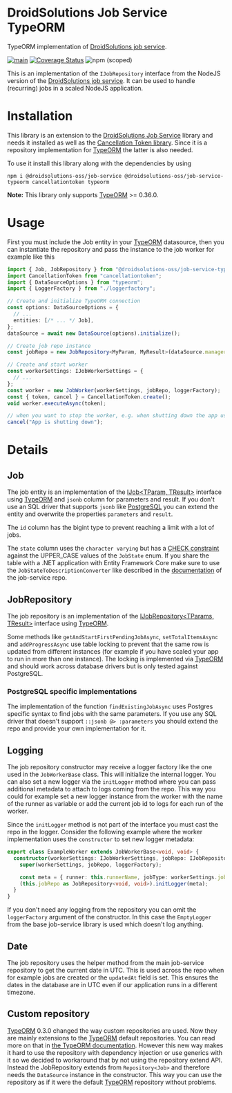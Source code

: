 # DroidSolutions Job Service TypeORM

TypeORM implementation of [DroidSolutions job service](https://github.com/droidsolutions/job-service).

[![main](https://github.com/droidsolutions/job-service-typeorm/actions/workflows/main.yml/badge.svg)](https://github.com/droidsolutions/job-service-typeorm/actions/workflows/main.yml)
[![Coverage Status](https://coveralls.io/repos/github/droidsolutions/job-service-typeorm/badge.svg?branch=main)](https://coveralls.io/github/droidsolutions/job-service-typeorm?branch=main)
![npm (scoped)](https://img.shields.io/npm/v/@droidsolutions-oss/job-service-typeorm)

This is an implementation of the `IJobRepository` interface from the NodeJS version of the [DroidSolutions job service](https://github.com/droidsolutions/job-service). It can be used to handle (recurring) jobs in a scaled NodeJS application.

# Installation

This library is an extension to the [DroidSolutions Job Service](https://github.com/droidsolutions/job-service) library and needs it installed as well as the [Cancellation Token library](https://github.com/conradreuter/cancellationtoken). Since it is a repository implementation for [TypeORM](https://typeorm.io) the latter is also needed.

To use it install this library along with the dependencies by using

`npm i @droidsolutions-oss/job-service @droidsolutions-oss/job-service-typeorm cancellationtoken typeorm`

**Note:** This library only supports [TypeORM](https://typeorm.io) >= 0.36.0.

# Usage

First you must include the Job entity in your [TypeORM](https://typeorm.io) datasource, then you can instantiate the repository and pass the instance to the job worker for example like this

```ts
import { Job, JobRepository } from "@droidsolutions-oss/job-service-typeorm";
import CancellationToken from "cancellationtoken";
import { DataSourceOptions } from "typeorm";
import { LoggerFactory } from "./loggerfactory";

// Create and initialize TypeORM connection
const options: DataSourceOptions = {
  // ...
  entities: [/* ... */ Job],
};
dataSource = await new DataSource(options).initialize();

// Create job repo instance
const jobRepo = new JobRepository<MyParam, MyResult>(dataSource.manager, undefined, loggerFactory);

// Create and start worker
const workerSettings: IJobWorkerSettings = {
  // ...
};
const worker = new JobWorker(workerSettings, jobRepo, loggerFactory);
const { token, cancel } = CancellationToken.create();
void worker.executeAsync(token);

// when you want to stop the worker, e.g. when shutting down the app use the cancellation token
cancel("App is shutting down");
```

# Details

## Job

The job entity is an implementation of the [IJob<TParam, TResult>](https://github.com/droidsolutions/job-service/tree/develop#ijobtparams-tresult) interface using [TypeORM](https://typeorm.io) and `jsonb` column for parameters and result. If you don't use an SQL driver that supports `jsonb` like [PostgreSQL](postgresql.org/) you can extend the entity and overwrite the properties `parameters` and `result`.

The `id` column has the bigint type to prevent reaching a limit with a lot of jobs.

The `state` column uses the `character varying` but has a [CHECK constraint](https://www.postgresql.org/docs/current/ddl-constraints.html#DDL-CONSTRAINTS-CHECK-CONSTRAINTS) against the UPPER_CASE values of the `JobState` enum. If you share the table with a .NET application with Entity Framework Core make sure to use the `JobStateToDescriptionConverter` like described in the [documentation](https://github.com/droidsolutions/job-service#aspnet-core) of the job-service repo.

## JobRepository

The job repository is an implementation of the [IJobRepository<TParams, TResult>](https://github.com/droidsolutions/job-service/tree/develop#ijobrepositorytparams-tresult) interface using [TypeORM](https://typeorm.io).

Some methods like `getAndStartFirstPendingJobAsync`, `setTotalItemsAsync` and `addProgressAsync` use table locking to prevent that the same row is updated from different instances (for example if you have scaled your app to run in more than one instance). The locking is implemented via [TypeORM](https://typeorm.io) and should work across database drivers but is only tested against PostgreSQL.

### PostgreSQL specific implementations

The implementation of the function `findExistingJobAsync` uses Postgres specific syntax to find jobs with the same parameters. If you use any SQL driver that doesn't support `::jsonb @> :parameters` you should extend the repo and provide your own implementation for it.

## Logging

The job repository constructor may receive a logger factory like the one used in the `JobWorkerBase` class. This will initialize the internal logger. You can also set a new logger via the `initLogger` method where you can pass additional metadata to attach to logs coming from the repo. This way you could for example set a new logger instance from the worker with the name of the runner as variable or add the current job id to logs for each run of the worker.

Since the `initLogger` method is not part of the interface you must cast the repo in the logger. Consider the following example where the worker implementation uses the `constructor` to set new logger metadata:

```ts
export class ExampleWorker extends JobWorkerBase<void, void> {
  constructor(workerSettings: IJobWorkerSettings, jobRepo: IJobRepository<void, void>, loggerFactory: LoggerFactory) {
    super(workerSettings, jobRepo, loggerFactory);

    const meta = { runner: this.runnerName, jobType: workerSettings.jobType };
    (this.jobRepo as JobRepository<void, void>).initLogger(meta);
  }
}
```

If you don't need any logging from the repository you can omit the `loggerFactory` argument of the constructor. In this case the `EmptyLogger` from the base job-service library is used which doesn't log anything.

## Date

The job repository uses the helper method from the main job-service repository to get the current date in UTC. This is used across the repo when for example jobs are created or the `updatedAt` field is set. This ensures the dates in the database are in UTC even if our application runs in a different timezone.

## Custom repository

[TypeORM](https://typeorm.io) 0.3.0 changed the way custom repositories are used. Now they are mainly extensions to the [TypeORM](https://typeorm.io) default repositories. You can read more on that in [the TypeORM documentation](https://typeorm.io/custom-repository). However this new way makes it hard to use the repository with dependency injection or use generics with it so we decided to workaround that by not using the repository extend API. Instead the JobRepository extends from `Repository<Job>` and therefore needs the `DataSource` instance in the constructor. This way you can use the repository as if it were the default [TypeORM](https://typeorm.io) repository without problems.
